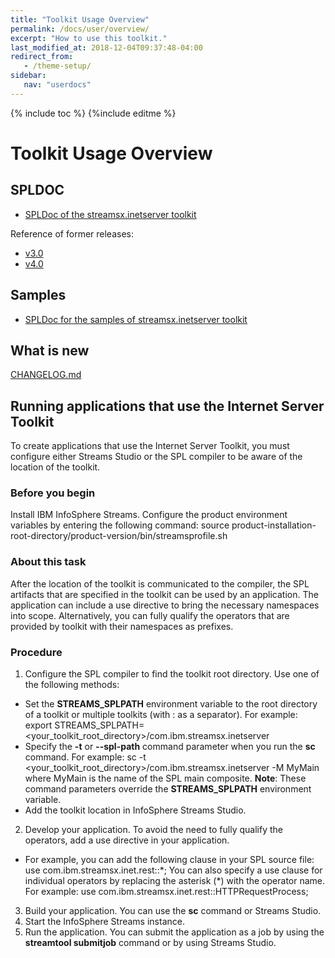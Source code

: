 ```yaml
---
title: "Toolkit Usage Overview"
permalink: /docs/user/overview/
excerpt: "How to use this toolkit."
last_modified_at: 2018-12-04T09:37:48-04:00
redirect_from:
   - /theme-setup/
sidebar:
   nav: "userdocs"
---
```

{% include toc %}
{%include editme %}

# Toolkit Usage Overview

## SPLDOC

* [SPLDoc of the streamsx.inetserver toolkit](https://ibmstreams.github.io/streamsx.inetserver/doc/spldoc/html/tk$com.ibm.streamsx.inetserver/tk$com.ibm.streamsx.inetserver.html)

Reference of former releases:
* [v3.0](https://ibmstreams.github.io/streamsx.inetserver/v3.0/doc/spldoc/html/index.html)
* [v4.0](https://ibmstreams.github.io/streamsx.inetserver/v4.0/doc/spldoc/html/index.html)

## Samples

* [SPLDoc for the samples of streamsx.inetserver toolkit](https://ibmstreams.github.io/streamsx.inetserver/samples/doc/spldoc/html/index.html)


## What is new

[CHANGELOG.md](https://github.com/IBMStreams/streamsx.inetserver/blob/master/CHANGELOG.md)


## Running applications that use the Internet Server Toolkit

To create applications that use the Internet Server Toolkit, you must configure either Streams Studio
or the SPL compiler to be aware of the location of the toolkit.

### Before you begin

Install IBM InfoSphere Streams. Configure the product environment variables by entering the following command: 
    source product-installation-root-directory/product-version/bin/streamsprofile.sh

### About this task

After the location of the toolkit is communicated to the compiler, the SPL artifacts that are specified
in the toolkit can be used by an application. The application can include a use directive to bring the necessary namespaces into scope.
Alternatively, you can fully qualify the operators that are provided by toolkit with their namespaces as prefixes.

### Procedure

1. Configure the SPL compiler to find the toolkit root directory. Use one of the following methods:
  * Set the **STREAMS_SPLPATH** environment variable to the root directory of a toolkit
    or multiple toolkits (with : as a separator).  For example:
      export STREAMS_SPLPATH=<your_toolkit_root_directory>/com.ibm.streamsx.inetserver
  * Specify the **-t** or **--spl-path** command parameter when you run the **sc** command. For example:
      sc -t <your_toolkit_root_directory>/com.ibm.streamsx.inetserver -M MyMain
    where MyMain is the name of the SPL main composite.
    **Note**: These command parameters override the **STREAMS_SPLPATH** environment variable.
  * Add the toolkit location in InfoSphere Streams Studio.
2. Develop your application. To avoid the need to fully qualify the operators, add a use directive in your application. 
  * For example, you can add the following clause in your SPL source file:
      use com.ibm.streamsx.inet.rest::*;
    You can also specify a use clause for individual operators by replacing the asterisk (\*) with the operator name. For example: 
      use com.ibm.streamsx.inet.rest::HTTPRequestProcess;
3. Build your application.  You can use the **sc** command or Streams Studio.  
4. Start the InfoSphere Streams instance. 
5. Run the application. You can submit the application as a job by using the **streamtool submitjob** command or by using Streams Studio. 

